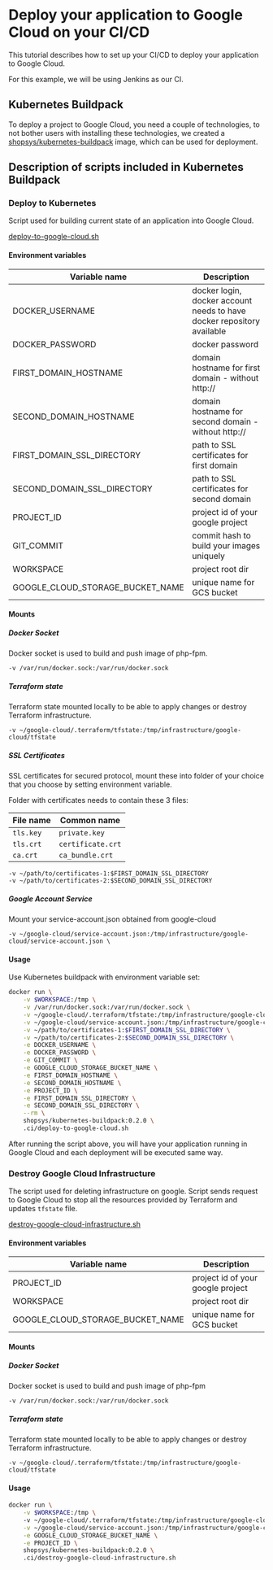# Deploy your application to Google Cloud on your CI/CD
This tutorial describes how to set up your CI/CD to deploy your application to Google Cloud.

For this example, we will be using Jenkins as our CI.

## Kubernetes Buildpack
To deploy a project to Google Cloud, you need a couple of technologies, to not bother users with installing these technologies, we created a [shopsys/kubernetes-buildpack](https://github.com/shopsys/kubernetes-buildpack) image, which can be used for deployment.

## Description of scripts included in Kubernetes Buildpack
### Deploy to Kubernetes
Script used for building current state of an application into Google Cloud.

[deploy-to-google-cloud.sh](/project-base/.ci/deploy-to-google-cloud.sh)

#### Environment variables
| Variable name                    | Description
| -------------                    |-------------
| DOCKER_USERNAME                  | docker login, docker account needs to have docker repository available
| DOCKER_PASSWORD                  | docker password
| FIRST_DOMAIN_HOSTNAME            | domain hostname for first domain - without http://
| SECOND_DOMAIN_HOSTNAME           | domain hostname for second domain - without http://
| FIRST_DOMAIN_SSL_DIRECTORY       | path to SSL certificates for first domain
| SECOND_DOMAIN_SSL_DIRECTORY      | path to SSL certificates for second domain
| PROJECT_ID                       | project id of your google project
| GIT_COMMIT                       | commit hash to build your images uniquely
| WORKSPACE                        | project root dir
| GOOGLE_CLOUD_STORAGE_BUCKET_NAME | unique name for GCS bucket

#### Mounts

##### Docker Socket
Docker socket is used to build and push image of php-fpm.

```
-v /var/run/docker.sock:/var/run/docker.sock
```

##### Terraform state
Terraform state mounted locally to be able to apply changes or destroy Terraform infrastructure.

```
-v ~/google-cloud/.terraform/tfstate:/tmp/infrastructure/google-cloud/tfstate
```

##### SSL Certificates
SSL certificates for secured protocol, mount these into folder of your choice that you choose by setting environment variable.

Folder with certificates needs to contain these 3 files:

| File name     | Common name
| ------------- |-------------
| `tls.key`     | `private.key`
| `tls.crt`     | `certificate.crt`
| `ca.crt`      | `ca_bundle.crt`

```
-v ~/path/to/certificates-1:$FIRST_DOMAIN_SSL_DIRECTORY
-v ~/path/to/certificates-2:$SECOND_DOMAIN_SSL_DIRECTORY
```

##### Google Account Service
Mount your service-account.json obtained from google-cloud

```
-v ~/google-cloud/service-account.json:/tmp/infrastructure/google-cloud/service-account.json \
```
#### Usage
Use Kubernetes buildpack with environment variable set:

```bash
docker run \
    -v $WORKSPACE:/tmp \
    -v /var/run/docker.sock:/var/run/docker.sock \
    -v ~/google-cloud/.terraform/tfstate:/tmp/infrastructure/google-cloud/tfstate \
    -v ~/google-cloud/service-account.json:/tmp/infrastructure/google-cloud/service-account.json \
    -v ~/path/to/certificates-1:$FIRST_DOMAIN_SSL_DIRECTORY \
    -v ~/path/to/certificates-2:$SECOND_DOMAIN_SSL_DIRECTORY \
    -e DOCKER_USERNAME \
    -e DOCKER_PASSWORD \
    -e GIT_COMMIT \
    -e GOOGLE_CLOUD_STORAGE_BUCKET_NAME \
    -e FIRST_DOMAIN_HOSTNAME \
    -e SECOND_DOMAIN_HOSTNAME \
    -e PROJECT_ID \
    -e FIRST_DOMAIN_SSL_DIRECTORY \
    -e SECOND_DOMAIN_SSL_DIRECTORY \
    --rm \
    shopsys/kubernetes-buildpack:0.2.0 \
    .ci/deploy-to-google-cloud.sh
```

After running the script above, you will have your application running in Google Cloud and each deployment will be executed same way.

### Destroy Google Cloud Infrastructure
The script used for deleting infrastructure on google. Script sends request to Google Cloud to stop all the resources provided by Terraform and updates `tfstate` file.

[destroy-google-cloud-infrastructure.sh](/project-base/.ci/destroy-google-cloud-infrastructure.sh)

#### Environment variables
| Variable name                    | Description
| -------------                    |-------------
| PROJECT_ID                       | project id of your google project
| WORKSPACE                        | project root dir
| GOOGLE_CLOUD_STORAGE_BUCKET_NAME | unique name for GCS bucket

#### Mounts

##### Docker Socket
Docker socket is used to build and push image of php-fpm
```
-v /var/run/docker.sock:/var/run/docker.sock
```

##### Terraform state
Terraform state mounted locally to be able to apply changes or destroy Terraform infrastructure.

```
-v ~/google-cloud/.terraform/tfstate:/tmp/infrastructure/google-cloud/tfstate
```

#### Usage
```bash
docker run \
    -v $WORKSPACE:/tmp \  
    -v ~/google-cloud/.terraform/tfstate:/tmp/infrastructure/google-cloud/tfstate \
    -v ~/google-cloud/service-account.json:/tmp/infrastructure/google-cloud/service-account.json \
    -e GOOGLE_CLOUD_STORAGE_BUCKET_NAME \
    -e PROJECT_ID \
    shopsys/kubernetes-buildpack:0.2.0 \
    .ci/destroy-google-cloud-infrastructure.sh
```
